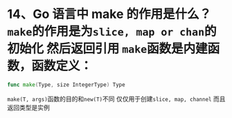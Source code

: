 # 14、Go 语言中 make 的作用是什么？ `make`的作用是为`slice, map or chan`的初始化 然后返回引用 `make`函数是内建函数，函数定义：

```go
func make(Type, size IntegerType) Type 
```

`make(T, args)`函数的目的和`new(T)`不同 仅仅用于创建`slice, map, channel` 而且返回类型是实例 

